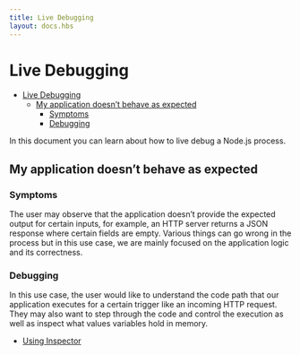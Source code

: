```yaml
---
title: Live Debugging
layout: docs.hbs
---
```


# Live Debugging

* [Live Debugging](#live-debugging)
  * [My application doesn’t behave as expected](#my-application-doesnt-behave-as-expected)
    * [Symptoms](#symptoms)
    * [Debugging](#debugging)

In this document you can learn about how to live debug a Node.js process.

## My application doesn’t behave as expected

### Symptoms

The user may observe that the application doesn’t provide the expected output
for certain inputs, for example, an HTTP server returns a JSON response where
certain fields are empty. Various things can go wrong in the process but in this
use case, we are mainly focused on the application logic and its correctness.

### Debugging

In this use case, the user would like to understand the code path that our
application executes for a certain trigger like an incoming HTTP request. They
may also want to step through the code and control the execution as well as
inspect what values variables hold in memory.

- [Using Inspector](/en/docs/guides/diagnostics/live-debugging/using-Inspector/)
